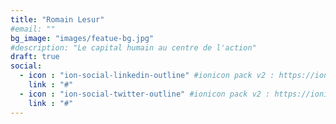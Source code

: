 ```yaml
---
title: "Romain Lesur"
#email: ""
bg_image: "images/featue-bg.jpg"
#description: "Le capital humain au centre de l'action"
draft: true
social:
  - icon : "ion-social-linkedin-outline" #ionicon pack v2 : https://ionicons.com/v2/
    link : "#"
  - icon : "ion-social-twitter-outline" #ionicon pack v2 : https://ionicons.com/v2/
    link : "#"
---
```


